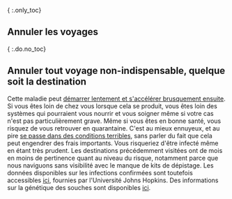 { :.only_toc}
## Annuler les voyages

{ :.do.no_toc}
## Annuler tout voyage non-indispensable, quelque soit la destination

Cette maladie peut [démarrer lentement et s'accélérer brusquement ensuite](https://www.nejm.org/doi/full/10.1056/NEJMoa2001191). Si vous êtes loin de chez vous lorsque cela se produit, vous êtes loin des systèmes qui pourraient vous nourrir et vous soigner même si votre cas n'est pas particulièrement grave. Même si vous êtes en bonne santé, vous risquez de vous retrouver en quarantaine. C'est au mieux ennuyeux, et au pire [se passe dans des conditions terribles](https://twitter.com/alankilbourne2/status/1236541651692204033),
sans parler du fait que cela peut engendrer des frais importants. Vous risqueriez d'être infecté même en étant très prudent. Les destinations précédemment visitées ont de mois en moins de pertinence quant au niveau du risque, notamment parce que nous naviguons sans visibilité avec le manque de kits de dépistage. Les données disponibles sur les infections confirmées sont toutefois accessibles [ici](https://gisanddata.maps.arcgis.com/apps/opsdashboard/index.html#/bda7594740fd40299423467b48e9ecf6), fournies par l'Université Johns Hopkins. Des informations sur la génétique des souches sont disponibles [ici](https://nextstrain.org/ncov?label=clade:B4=div).

